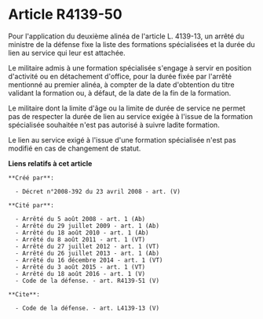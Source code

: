 # Article R4139-50

Pour l'application du deuxième alinéa de l'article L. 4139-13, un arrêté du ministre de la défense fixe la liste des
formations spécialisées et la durée du lien au service qui leur est attachée. 

Le militaire admis à une formation spécialisée s'engage à servir en position d'activité ou en détachement d'office, pour la
durée fixée par l'arrêté mentionné au premier alinéa, à compter de la date d'obtention du titre validant la formation ou, à
défaut, de la date de la fin de la formation. 

Le militaire dont la limite d'âge ou la limite de durée de service ne permet pas de respecter la durée de lien au service
exigée à l'issue de la formation spécialisée souhaitée n'est pas autorisé à suivre ladite formation. 

Le lien au service exigé à l'issue d'une formation spécialisée n'est pas modifié en cas de changement de statut.

**Liens relatifs à cet article**

	**Créé par**:

	  - Décret n°2008-392 du 23 avril 2008 - art. (V)

	**Cité par**:

	  - Arrêté du 5 août 2008 - art. 1 (Ab)
	  - Arrêté du 29 juillet 2009 - art. 1 (Ab)
	  - Arrêté du 18 août 2010 - art. 1 (Ab)
	  - Arrêté du 8 août 2011 - art. 1 (VT)
	  - Arrêté du 27 juillet 2012 - art. 1 (VT)
	  - Arrêté du 26 juillet 2013 - art. 1 (Ab)
	  - Arrêté du 16 décembre 2014 - art. 1 (VT)
	  - Arrêté du 3 août 2015 - art. 1 (VT)
	  - Arrêté du 18 août 2016 - art. 1 (V)
	  - Code de la défense. - art. R4139-51 (V)

	**Cite**:

	  - Code de la défense. - art. L4139-13 (V)
